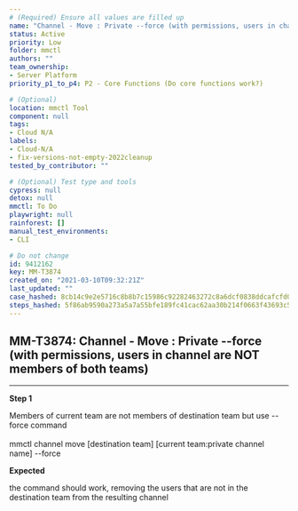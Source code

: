 ```yaml
---
# (Required) Ensure all values are filled up
name: "Channel - Move : Private --force (with permissions, users in channel are NOT members of both teams)"
status: Active
priority: Low
folder: mmctl
authors: ""
team_ownership: 
- Server Platform
priority_p1_to_p4: P2 - Core Functions (Do core functions work?)

# (Optional)
location: mmctl Tool
component: null
tags: 
- Cloud N/A
labels: 
- Cloud-N/A
- fix-versions-not-empty-2022cleanup
tested_by_contributor: ""

# (Optional) Test type and tools
cypress: null
detox: null
mmctl: To Do
playwright: null
rainforest: []
manual_test_environments: 
- CLI

# Do not change
id: 9412162
key: MM-T3874
created_on: "2021-03-10T09:32:21Z"
last_updated: ""
case_hashed: 8cb14c9e2e5716c8b8b7c15986c92282463272c8a6dcf0838ddcafcfd01cc7c55743fb7d981a5ba1528647de194695d1
steps_hashed: 5f86ab9590a273a5a7a55bfe189fc41cac62aa30b214f0663f43693c52a8f804930af9c468b1ce7b9bfec09a83ac4b94
---
```


<!-- (Auto-generated) Based on frontmatter's "key" and "name" -->

## MM-T3874: Channel - Move : Private --force (with permissions, users in channel are NOT members of both teams)

---

**Step 1**

Members of current team are not members of destination team but use --force command\
\
mmctl channel move \[destination team] \[current team:private channel name] --force

**Expected**

the command should work, removing the users that are not in the destination team from the resulting channel
